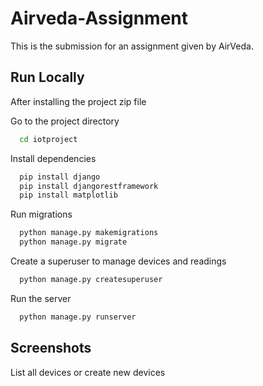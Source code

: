 # Airveda-Assignment

This is the submission for an assignment given by AirVeda.


## Run Locally

After installing the project zip file

Go to the project directory

```bash
  cd iotproject
```

Install dependencies

```bash
  pip install django
  pip install djangorestframework
  pip install matplotlib
```
Run migrations

```bash
  python manage.py makemigrations
  python manage.py migrate
```
Create a superuser to manage devices and readings

```bash
  python manage.py createsuperuser
```
Run the server

```bash
  python manage.py runserver
```


## Screenshots

List all devices or create new devices

